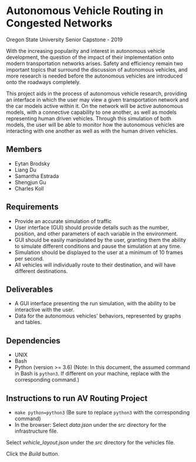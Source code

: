 # Autonomous Vehicle Routing in Congested Networks
Oregon State University Senior Capstone - 2019

With the increasing popularity and interest in autonomous vehicle development, the question of the impact of their implementation onto modern transportation networks arises. Safety and efficiency remain two important topics that surround the discussion of autonomous vehicles, and more research is needed before the autonomous vehicles are introduced onto the roadways completely.

This project aids in the process of autonomous vehicle research, providing an interface in which the user may view a given transportation network and the car models active within it. On the network will be active autonomous models, with a connective capability to one another, as well as models representing human driven vehicles. Through this simulation of both models, the user will be able to monitor how the autonomous vehicles are interacting with one another as well as with the human driven vehicles.

## Members
* Eytan Brodsky
* Liang Du
* Samantha Estrada
* Shengjun Gu
* Charles Koll

## Requirements
* Provide an accurate simulation of traffic
* User interface (GUI) should provide details such as the number, position, and other parameters of each variable
in the environment.
* GUI should be easily manipulated by the user, granting them the ability to simulate different conditions and pause the simulation at any time.
* Simulation should be displayed to the user at a minimum of 10 frames per second.
* All vehicles will individually route to their destination, and will have different destinations.

## Deliverables
* A GUI interface presenting the run simulation, with the ability to be interactive with the user.
* Data for the autonomous vehicles' behaviors, represented by graphs and tables.

## Dependencies
* UNIX
* Bash
* Python (version >= 3.6)
(Note: In this document, the assumed command in Bash is `python3`. If different on your machine, replace with the corresponding command.)

## Instructions to run AV Routing Project
* `make python=python3`
(Be sure to replace `python3` with the corresponding command)
* In the browser:
Select _data.json_ under the _src_ directory for the infrastructure file.

Select _vehicle\_layout.json_ under the _src_ directory for the vehicles file.

Click the _Build_ button.
